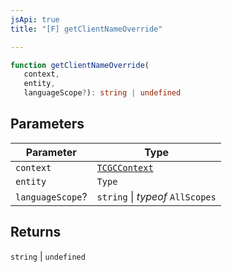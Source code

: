 ```yaml
---
jsApi: true
title: "[F] getClientNameOverride"

---
```

```ts
function getClientNameOverride(
   context, 
   entity, 
   languageScope?): string | undefined
```

## Parameters

| Parameter | Type |
| ------ | ------ |
| `context` | [`TCGCContext`](../interfaces/TCGCContext.md) |
| `entity` | `Type` |
| `languageScope`? | `string` \| *typeof* `AllScopes` |

## Returns

`string` \| `undefined`
